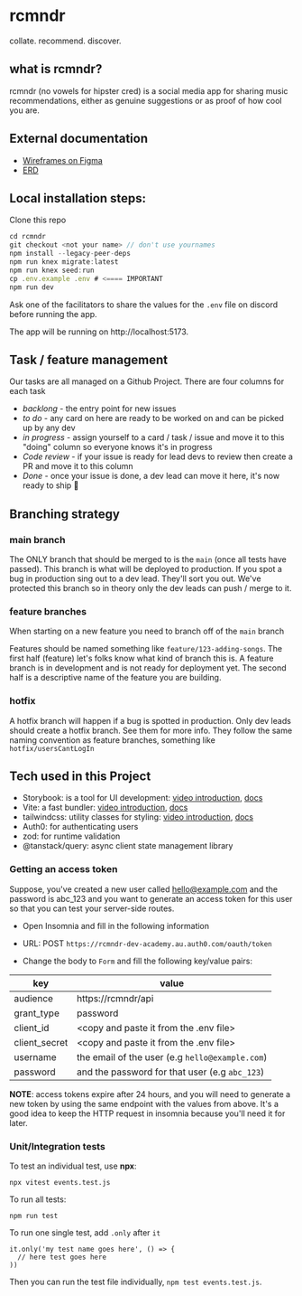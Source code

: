 # rcmndr

collate.
recommend.
discover.

## what is rcmndr?

rcmndr (no vowels for hipster cred) is a social media app for sharing music recommendations, either as genuine suggestions or as proof of how cool you are.

## External documentation

- [Wireframes on Figma](https://www.figma.com/file/XWlEtFLxP2ICoM877xOkrc/rcmndr-2022?type=design&node-id=0%3A1&t=Q4Qt87ICXqtPUYRd-1)
- [ERD](./ERD.png)

## Local installation steps:

Clone this repo

```js
cd rcmndr
git checkout <not your name> // don't use yournames
npm install --legacy-peer-deps
npm run knex migrate:latest
npm run knex seed:run
cp .env.example .env # <==== IMPORTANT
npm run dev
```

Ask one of the facilitators to share the values for the `.env` file on discord before running the app.

The app will be running on http://localhost:5173.

## Task / feature management

Our tasks are all managed on a Github Project. There are four columns for each task

- _backlong_ - the entry point for new issues
- _to do_ - any card on here are ready to be worked on and can be picked up by any dev
- _in progress_ - assign yourself to a card / task / issue and move it to this "doing" column so everyone knows it's in progress
- _Code review_ - if your issue is ready for lead devs to review then create a PR and move it to this column
- _Done_ - once your issue is done, a dev lead can move it here, it's now ready to ship :rocket:

## Branching strategy

### main branch

The ONLY branch that should be merged to is the `main` (once all tests have passed). This branch is what will be deployed to production. If you spot a bug in production sing out to a dev lead. They'll sort you out. We've protected this branch so in theory only the dev leads can push / merge to it.

### feature branches

When starting on a new feature you need to branch off of the `main` branch

Features should be named something like `feature/123-adding-songs`. The first half (feature) let's folks know what kind of branch this is. A feature branch is in development and is not ready for deployment yet. The second half is a descriptive name of the feature you are building.

### hotfix

A hotfix branch will happen if a bug is spotted in production. Only dev leads should create a hotfix branch. See them for more info. They follow the same naming convention as feature branches, something like `hotfix/usersCantLogIn`

## Tech used in this Project

- Storybook: is a tool for UI development: [video introduction](https://www.youtube.com/watch?v=gdlTFPebzAU), [docs](https://storybook.js.org/docs/react/get-started/introduction)
- Vite: a fast bundler: [video introduction](https://www.youtube.com/watch?v=KCrXgy8qtjM), [docs](https://vitejs.dev/guide/)
- tailwindcss: utility classes for styling: [video introduction](https://www.google.com/search?q=tailwind&source=lnms&tbm=vid&sa=X&ved=2ahUKEwjj68-pgMP7AhV21jgGHWukCe0Q_AUoBHoECAEQBg&biw=1440&bih=789&dpr=2#fpstate=ive&vld=cid:0d59cd2c,vid:mr15Xzb1Ook), [docs](https://tailwindcss.com/docs/installation)
- Auth0: for authenticating users
- zod: for runtime validation
- @tanstack/query: async client state management library

### Getting an access token

Suppose, you've created a new user called hello@example.com and the password is abc_123 and you want to generate an access token for this user so that you can test your server-side routes.

- Open Insomnia and fill in the following information

- URL: POST `https://rcmndr-dev-academy.au.auth0.com/oauth/token`
- Change the body to `Form` and fill the following key/value pairs:

| key           | value                                           |
| ------------- | ----------------------------------------------- |
| audience      | https://rcmndr/api                              |
| grant_type    | password                                        |
| client_id     | <copy and paste it from the .env file>          |
| client_secret | <copy and paste it from the .env file>          |
| username      | the email of the user (e.g `hello@example.com`) |
| password      | and the password for that user (e.g `abc_123`)  |

**NOTE**: access tokens expire after 24 hours, and you will need to generate a new token by using the same endpoint with the values from above.
It's a good idea to keep the HTTP request in insomnia because you'll need it for later.

### Unit/Integration tests

To test an individual test, use **npx**:

```
npx vitest events.test.js
```

To run all tests:

```
npm run test
```

To run one single test, add `.only` after `it`

```
it.only('my test name goes here', () => {
  // here test goes here
))

```

Then you can run the test file individually, `npm test events.test.js`.
